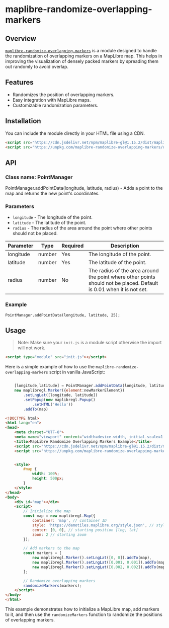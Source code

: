 # maplibre-randomize-overlapping-markers

## Overview
[`maplibre-randomize-overlapping-markers`](command:_github.copilot.openSymbolFromReferences?%5B%7B%22%24mid%22%3A1%2C%22path%22%3A%22%2Fc%3A%2FUsers%2Fhikou%2Frepos%2Fucla%2Fmaplibre-randomize-overlapping-markers%2FREADME.md%22%2C%22scheme%22%3A%22file%22%7D%2C%7B%22line%22%3A0%2C%22character%22%3A0%7D%5D "README.md") is a module designed to handle the randomization of overlapping markers on a MapLibre map. This helps in improving the visualization of densely packed markers by spreading them out randomly to avoid overlap.

## Features
- Randomizes the position of overlapping markers.
- Easy integration with MapLibre maps.
- Customizable randomization parameters.

## Installation
You can include the module directly in your HTML file using a CDN.

```html
<script src="https://cdn.jsdelivr.net/npm/maplibre-gl@1.15.2/dist/maplibre-gl.js"></script>
<script src="https://unpkg.com/maplibre-randomize-overlapping-markers/dist/bundle.js"></script>

```

## API

### Class name: PointManager

PointManager.addPointData(longitude, latitude, radius) - Adds a point to the map and returns the new point's coordinates.

### Parameters

- `longitude` - The longitude of the point.
- `latitude` - The latitude of the point.
- `radius` - The radius of the area around the point where other points should not be placed.

| Parameter | Type     | Required | Description                           |
|-----------|----------|----------|---------------------------------------|
| longitude | number   | Yes      | The longitude of the point.           |
| latitude  | number   | Yes      | The latitude of the point.            |
| radius    | number   | No      | The radius of the area around the point where other points should not be placed. Default is 0.01 when it is not set. |


### Example

	PointManager.addPointData(longitude, latitude, 25);


## Usage

> Note: Make sure your `init.js` is a module script otherwise the import will not work.

```html
<script type="module" src="init.js"></script>
```

Here is a simple example of how to use the `maplibre-randomize-overlapping-markers` script in vanilla JavaScript:

```javascript title="init.js"

	[longitude,latitude] = PointManager.addPointData(longitude, latitude, 25);
    new maplibregl.Marker({element:newMarkerElement})
        .setLngLat([longitude, latitude])
        .setPopup(new maplibregl.Popup()
            .setHTML('Hello'))
        .addTo(map)
```

```html
<!DOCTYPE html>
<html lang="en">
<head>
    <meta charset="UTF-8">
    <meta name="viewport" content="width=device-width, initial-scale=1.0">
    <title>MapLibre Randomize Overlapping Markers Example</title>
    <script src="https://cdn.jsdelivr.net/npm/maplibre-gl@1.15.2/dist/maplibre-gl.js"></script>
	<script src="https://unpkg.com/maplibre-randomize-overlapping-markers/dist/bundle.js"></script>


    <style>
        #map {
            width: 100%;
            height: 500px;
        }
    </style>
</head>
<body>
    <div id="map"></div>
    <script>
        // Initialize the map
        const map = new maplibregl.Map({
            container: 'map', // container ID
            style: 'https://demotiles.maplibre.org/style.json', // style URL
            center: [0, 0], // starting position [lng, lat]
            zoom: 2 // starting zoom
        });

        // Add markers to the map
        const markers = [
            new maplibregl.Marker().setLngLat([0, 0]).addTo(map),
            new maplibregl.Marker().setLngLat([0.001, 0.001]).addTo(map),
            new maplibregl.Marker().setLngLat([0.002, 0.002]).addTo(map)
        ];

        // Randomize overlapping markers
        randomizeMarkers(markers);
    </script>
</body>
</html>
```

This example demonstrates how to initialize a MapLibre map, add markers to it, and then use the `randomizeMarkers` function to randomize the positions of overlapping markers.